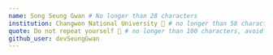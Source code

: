 ```yaml
---
name: Song Seung Gwan # No longer than 28 characters
institution: Changwon National University 🚩 # no longer than 58 characters
quote: Do not repeat yourself 🚫 # no longer than 100 characters, avoid using quotes(") to guarantee the format remains the same.
github_user: devSeungGwan
---
```

